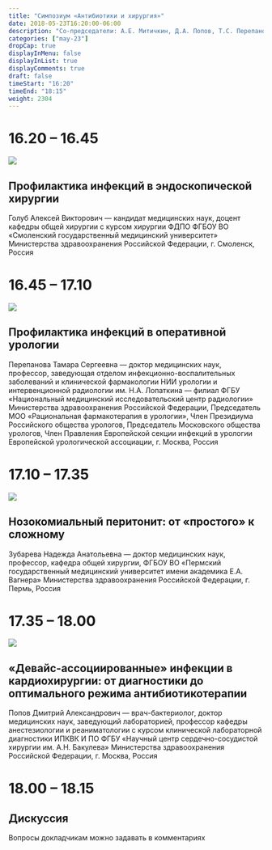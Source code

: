 ```yaml
---
title: "Симпозиум «Антибиотики и хирургия»"
date: 2018-05-23T16:20:00-06:00
description: "Со-председатели: А.Е. Митичкин, Д.А. Попов, Т.С. Перепанова"
categories: ["may-23"]
dropCap: true
displayInMenu: false
displayInList: true
displayComments: true
draft: false
timeStart: "16:20"
timeEnd: "18:15"
weight: 2304
---
```


<div class="card-container">
    <div class="event-card" >
        <div class="card-time-container-person">
            <h1>16.20 – 16.45</h1>
        </div>
        <div class="card-img-container-person">
            <picture>
                <img src="https://pp.userapi.com/c855332/v855332166/3e943/lriiHDZwJM8.jpg" class="card-img-person">
            </picture>
        </div>
        <div class="card-body-person">
            <h2 class="card-title">Профилактика инфекций в эндоскопической хирургии</h2>
            <p class="card-text">Голуб Алексей Викторович — кандидат медицинских наук, доцент кафедры общей хирургии с курсом хирургии ФДПО ФГБОУ ВО «Смоленский государственный медицинский университет» Министерства здравоохранения Российской Федерации, г. Смоленск, Россия</p>
        </div>
    </div>
    <div class="event-card" >
        <div class="card-time-container-person">
            <h1>16.45 – 17.10</h1>
        </div>
        <div class="card-img-container-person">
            <picture>
                <img src="https://pp.userapi.com/c855332/v855332166/3eaa3/ZgPZQG2hrgU.jpg" class="card-img-person">
            </picture>
        </div>
        <div class="card-body-person">
            <h2 class="card-title">Профилактика инфекций в оперативной урологии</h2>
            <p class="card-text">Перепанова Тамара Сергеевна — доктор медицинских наук, профессор, заведующая отделом инфекционно-воспалительных заболеваний и клинической фармакологии НИИ урологии и интервенционной радиологии им. Н.А. Лопаткина — филиал ФГБУ «Национальный медицинский исследовательский центр радиологии» Министерства здравоохранения Российской Федерации, Председатель МОО «Рациональная фармакотерапия в урологии», Член Президиума Российского общества урологов, Председатель Московского общества урологов, Член Правления Европейской секции инфекций в урологии Европейской урологической ассоциации, г. Москва, Россия</p>
        </div>
    </div>
    <div class="event-card" >
        <div class="card-time-container-person">
            <h1>17.10 – 17.35</h1>
        </div>
        <div class="card-img-container-person">
            <picture>
                <img src="https://pp.userapi.com/c855332/v855332166/3ea23/F-pJNlwEjsY.jpg" class="card-img-person">
            </picture>
        </div>
        <div class="card-body-person">
            <h2 class="card-title">Нозокомиальный перитонит: от «простого» к сложному</h2>
            <p class="card-text">Зубарева Надежда Анатольевна — доктор медицинских наук, профессор, кафедра общей хирургии, ФГБОУ ВО «Пермский государственный медицинский университет имени академика Е.А. Вагнера» Министерства здравоохранения Российской Федерации, г. Пермь, Россия</p>
        </div>
    </div>
    <div class="event-card" >
        <div class="card-time-container-person">
            <h1>17.35 – 18.00</h1>
        </div>
        <div class="card-img-container-person">
            <picture>
                <img src="https://pp.userapi.com/c855332/v855332166/3e94b/fNcnFGFLzp8.jpg" class="card-img-person">
            </picture>
        </div>
        <div class="card-body-person">
            <h2 class="card-title">«Девайс-ассоциированные» инфекции в кардиохирургии: от диагностики до оптимального режима антибиотикотерапии</h2>
            <p class="card-text">Попов Дмитрий Александрович — врач-бактериолог, доктор медицинских наук, заведующий лабораторией, профессор кафедры анестезиологии и реаниматологии с курсом клинической лабораторной диагностики ИПКВК И ПО ФГБУ «Научный центр сердечно-сосудистой хирургии им. А.Н. Бакулева» Министерства здравоохранения Российской Федерации, г. Москва, Россия</p>
        </div>
    </div>
      <div class="event-card" >
        <div class="card-time-container-person-no-picture">
            <h1>18.00 – 18.15</h1>
        </div>
        <div class="card-body-person">
            <h2 class="card-title">Дискуссия</h2>
            <p class="card-text">Вопросы докладчикам можно задавать в комментариях</p>
        </div>
    </div>
</div>